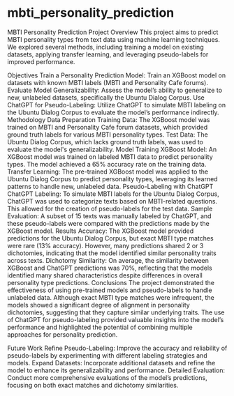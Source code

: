 # mbti_personality_prediction

MBTI Personality Prediction Project
Overview
This project aims to predict MBTI personality types from text data using machine learning techniques. We explored several methods, including training a model on existing datasets, applying transfer learning, and leveraging pseudo-labels for improved performance.

Objectives
Train a Personality Prediction Model: Train an XGBoost model on datasets with known MBTI labels (MBTI and Personality Cafe forums).
Evaluate Model Generalizability: Assess the model’s ability to generalize to new, unlabeled datasets, specifically the Ubuntu Dialog Corpus.
Use ChatGPT for Pseudo-Labeling: Utilize ChatGPT to simulate MBTI labeling on the Ubuntu Dialog Corpus to evaluate the model’s performance indirectly.
Methodology
Data Preparation
Training Data: The XGBoost model was trained on MBTI and Personality Cafe forum datasets, which provided ground truth labels for various MBTI personality types.
Test Data: The Ubuntu Dialog Corpus, which lacks ground truth labels, was used to evaluate the model's generalizability.
Model Training
XGBoost Model: An XGBoost model was trained on labeled MBTI data to predict personality types. The model achieved a 65% accuracy rate on the training data.
Transfer Learning: The pre-trained XGBoost model was applied to the Ubuntu Dialog Corpus to predict personality types, leveraging its learned patterns to handle new, unlabeled data.
Pseudo-Labeling with ChatGPT
ChatGPT Labeling: To simulate MBTI labels for the Ubuntu Dialog Corpus, ChatGPT was used to categorize texts based on MBTI-related questions. This allowed for the creation of pseudo-labels for the test data.
Sample Evaluation: A subset of 15 texts was manually labeled by ChatGPT, and these pseudo-labels were compared with the predictions made by the XGBoost model.
Results
Accuracy: The XGBoost model provided predictions for the Ubuntu Dialog Corpus, but exact MBTI type matches were rare (13% accuracy). However, many predictions shared 2 or 3 dichotomies, indicating that the model identified similar personality traits across texts.
Dichotomy Similarity: On average, the similarity between XGBoost and ChatGPT predictions was 70%, reflecting that the models identified many shared characteristics despite differences in overall personality type predictions.
Conclusions
The project demonstrated the effectiveness of using pre-trained models and pseudo-labels to handle unlabeled data. Although exact MBTI type matches were infrequent, the models showed a significant degree of alignment in personality dichotomies, suggesting that they capture similar underlying traits. The use of ChatGPT for pseudo-labeling provided valuable insights into the model’s performance and highlighted the potential of combining multiple approaches for personality prediction.

Future Work
Refine Pseudo-Labeling: Improve the accuracy and reliability of pseudo-labels by experimenting with different labeling strategies and models.
Expand Datasets: Incorporate additional datasets and refine the model to enhance its generalizability and performance.
Detailed Evaluation: Conduct more comprehensive evaluations of the model’s predictions, focusing on both exact matches and dichotomy similarities.
